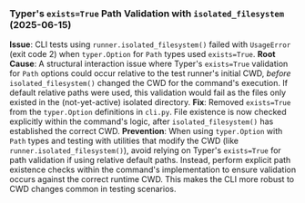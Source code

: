 ### Typer's `exists=True` Path Validation with `isolated_filesystem` (2025-06-15)
**Issue**: CLI tests using `runner.isolated_filesystem()` failed with `UsageError` (exit code 2) when `typer.Option` for `Path` types used `exists=True`.
**Root Cause**: A structural interaction issue where Typer's `exists=True` validation for `Path` options could occur relative to the test runner's initial CWD, *before* `isolated_filesystem()` changed the CWD for the command's execution. If default relative paths were used, this validation would fail as the files only existed in the (not-yet-active) isolated directory.
**Fix**: Removed `exists=True` from the `typer.Option` definitions in `cli.py`. File existence is now checked explicitly within the command's logic, after `isolated_filesystem()` has established the correct CWD.
**Prevention**: When using `typer.Option` with `Path` types and testing with utilities that modify the CWD (like `runner.isolated_filesystem()`), avoid relying on Typer's `exists=True` for path validation if using relative default paths. Instead, perform explicit path existence checks within the command's implementation to ensure validation occurs against the correct runtime CWD. This makes the CLI more robust to CWD changes common in testing scenarios.
